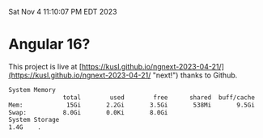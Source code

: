 Sat Nov  4 11:10:07 PM EDT 2023

# Angular 16?


This project is live at [https://kusl.github.io/ngnext-2023-04-21/](https://kusl.github.io/ngnext-2023-04-21/ "next!") thanks to Github.

```bash
System Memory
               total        used        free      shared  buff/cache   available
Mem:            15Gi       2.2Gi       3.5Gi       538Mi       9.5Gi        12Gi
Swap:          8.0Gi       0.0Ki       8.0Gi
System Storage
1.4G	.
